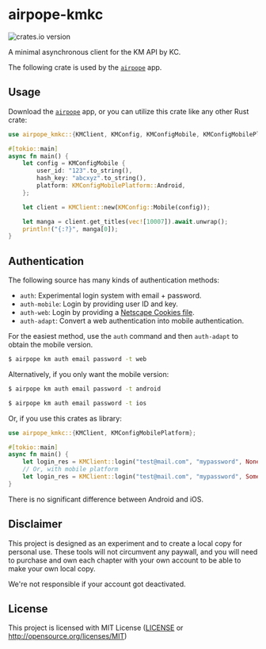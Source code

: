 # airpope-kmkc

![crates.io version](https://img.shields.io/crates/v/airpope-kmkc)

A minimal asynchronous client for the KM API by KC.

The following crate is used by the [`airpope`](airpope) app.

## Usage

Download the [`airpope`](airpope) app, or you can utilize this crate like any other Rust crate:

```rust
use airpope_kmkc::{KMClient, KMConfig, KMConfigMobile, KMConfigMobilePlatform};

#[tokio::main]
async fn main() {
    let config = KMConfigMobile {
        user_id: "123".to_string(),
        hash_key: "abcxyz".to_string(),
        platform: KMConfigMobilePlatform::Android,
    };

    let client = KMClient::new(KMConfig::Mobile(config));

    let manga = client.get_titles(vec![10007]).await.unwrap();
    println!("{:?}", manga[0]);
}
```

## Authentication

The following source has many kinds of authentication methods:
- `auth`: Experimental login system with email + password.
- `auth-mobile`: Login by providing user ID and key.
- `auth-web`: Login by providing a [Netscape Cookies file](http://fileformats.archiveteam.org/wiki/Netscape_cookies.txt).
- `auth-adapt`: Convert a web authentication into mobile authentication.

For the easiest method, use the `auth` command and then `auth-adapt` to obtain the mobile version.

```bash
$ airpope km auth email password -t web
```

Alternatively, if you only want the mobile version:

```bash
$ airpope km auth email password -t android
```

```bash
$ airpope km auth email password -t ios
```

Or, if you use this crates as library:

```rust
use airpope_kmkc::{KMClient, KMConfigMobilePlatform};

#[tokio::main]
async fn main() {
    let login_res = KMClient::login("test@mail.com", "mypassword", None).await.unwrap();
    // Or, with mobile platform
    let login_res = KMClient::login("test@mail.com", "mypassword", Some(KMConfigMobilePlatform::Android)).await.unwrap();
}
```

There is no significant difference between Android and iOS.

## Disclaimer

This project is designed as an experiment and to create a local copy for personal use. These tools will not circumvent any paywall, and you will need to purchase and own each chapter with your own account to be able to make your own local copy.

We're not responsible if your account got deactivated.

## License

This project is licensed with MIT License ([LICENSE](https://github.com/noaione/airpope-mango/blob/master/LICENSE) or http://opensource.org/licenses/MIT)

[airpope]: https://crates.io/crates/airpope
